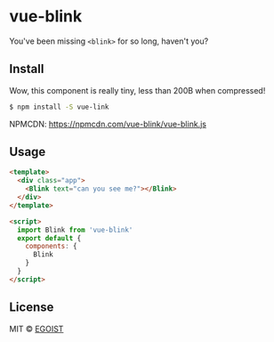 # vue-blink

You've been missing `<blink>` for so long, haven't you?

## Install

Wow, this component is really tiny, less than 200B when compressed!

```bash
$ npm install -S vue-link
```

NPMCDN: https://npmcdn.com/vue-blink/vue-blink.js

## Usage

```html
<template>
  <div class="app">
    <Blink text="can you see me?"></Blink>
  </div>
</template>

<script>
  import Blink from 'vue-blink'
  export default {
    components: {
      Blink
    }
  }
</script>
```

## License

MIT &copy; [EGOIST](https://github.com/egoist)